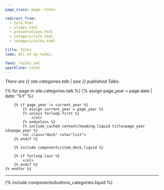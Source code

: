 ```yaml
---
page_class: page--talks

redirect_from:
  - talk.html
  - slides.html
  - presentations.html
  - category/talk.html
  - category/talks.html

title: Talks
lede: All of my talks.

feed: /talks.xml
sparkline: talks
---
```


*There are {{ site.categories.talk | size }} published Talks.*

<div class="h-feed" id="talks">
        {% for page in site.categories.talk %}
        {% assign page_year = page.date | date: '%Y' %}

        {% if page_year != current_year %}
            {% assign current_year = page_year %}
            {% unless forloop.first %}
                </ol>
            {% endunless %}
            {% include_cached content/heading.liquid title=page_year id=page_year %}
            <ol class="deck" role="list">
        {% endif %}

        {% include components/item_deck.liquid %}

        {% if forloop.last %}
            </ol>
        {% endif %}
    {% endfor %}
</div>

--------

{% include components/buttons_categories.liquid %}

